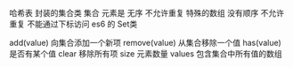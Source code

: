 哈希表  封装的集合类
集合 元素是 无序 不允许重复
特殊的数组  没有顺序 不允许重复 不能通过下标访问 
es6 的 Set类



add(value) 向集合添加一个新项
remove(value) 从集合移除一个值
has(value) 是否有某个值
clear 移除所有项
size 元素数量
values  包含集合中所有值的数组